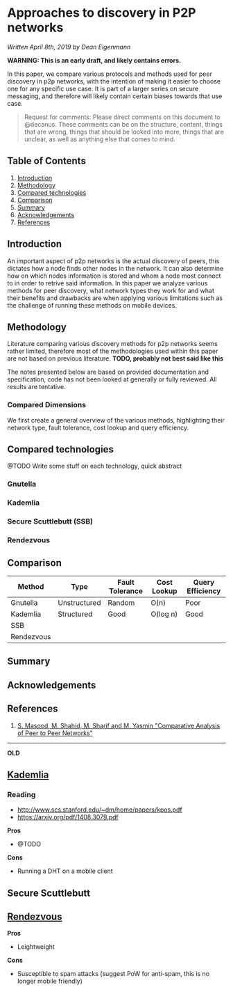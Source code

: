 # Approaches to discovery in P2P networks

*Written April 8th, 2019 by Dean Eigenmann*

**WARNING: This is an early draft, and likely contains errors.**

In this paper, we compare various protocols and methods used for peer discovery in p2p networks, with the intention of making it easier to choose one for any specific use case. It is part of a larger series on secure messaging, and therefore will likely contain certain biases towards that use case.

> Request for comments: Please direct comments on this document to @decanus. These comments can be on the structure, content, things that are wrong, things that should be looked into more, things that are unclear, as well as anything else that comes to mind.

## Table of Contents
1. [Introduction](#introduction)
2. [Methodology](#methodology)
3. [Compared technologies](#compared-technologies)
4. [Comparison](#comparison)
5. [Summary](#summary)
6. [Acknowledgements](#acknowledgements)
7. [References](#references)

## Introduction

An important aspect of p2p networks is the actual discovery of peers, this dictates how a node finds other nodes in the network. It can also determine how on which nodes information is stored and whom a node most connect to in order to retrive said information. In this paper we analyze various methods for peer discovery, what network types they work for and what their benefits and drawbacks are when applying various limitations such as the challenge of running these methods on mobile devices.

## Methodology

Literature comparing various discovery methods for p2p networks seems rather limited, therefore most of the methodologies used within this paper are not based on previous literature. **TODO, probably not best said like this**

The notes presented below are based on provided documentation and specification, code has not been looked at generally or fully reviewed. All results are tentative.

### Compared Dimensions

We first create a general overview of the various methods, highlighting their network type, fault tolerance, cost lookup and query efficiency.

## Compared technologies

@TODO Write some stuff on each technology, quick abstract

### Gnutella

### Kademlia

### Secure Scuttlebutt (SSB)

### Rendezvous

## Comparison

| Method     | Type         | Fault Tolerance | Cost Lookup | Query Efficiency |
|------------|--------------|-----------------|-------------|------------------|
| Gnutella   | Unstructured | Random          | O(n)        | Poor             |
| Kademlia   | Structured   | Good            | O(log n)    | Good             |
| SSB        | | | | |
| Rendezvous | | | | |

## Summary

## Acknowledgements

## References

1. [S. Masood, M. Shahid, M. Sharif and M. Yasmin "Comparative Analysis of Peer to Peer Networks"](http://oaji.net/articles/2017/2698-1520328416.pdf)

---
**OLD**

## [Kademlia](https://en.wikipedia.org/wiki/Kademlia)

### Reading
 - http://www.scs.stanford.edu/~dm/home/papers/kpos.pdf
 - https://arxiv.org/pdf/1408.3079.pdf

**Pros**
 - @TODO
 
**Cons**
 - Running a DHT on a mobile client
 
## Secure Scuttlebutt

## [Rendezvous](https://github.com/libp2p/specs/tree/e1083c1f9d8f7afc0d65a43a12b05492f3873385/rendezvous)

**Pros**
 - Leightweight
 
**Cons**
 - Susceptible to spam attacks (suggest PoW for anti-spam, this is no longer mobile friendly)
